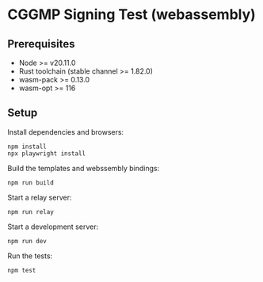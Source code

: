 # CGGMP Signing Test (webassembly)

## Prerequisites

* Node >= v20.11.0
* Rust toolchain (stable channel >= 1.82.0)
* wasm-pack >= 0.13.0
* wasm-opt >= 116

## Setup

Install dependencies and browsers:

```
npm install
npx playwright install
```

Build the templates and webssembly bindings:

```
npm run build
```

Start a relay server:

```
npm run relay
```

Start a development server:

```
npm run dev
```

Run the tests:

```
npm test
```
